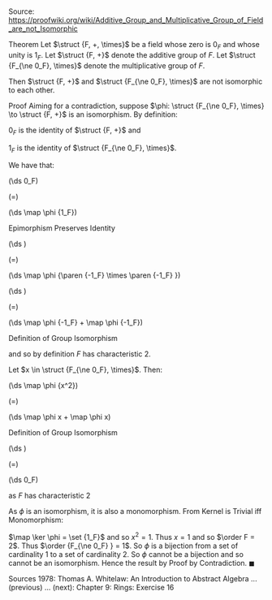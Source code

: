 # 

Source: https://proofwiki.org/wiki/Additive_Group_and_Multiplicative_Group_of_Field_are_not_Isomorphic

Theorem
Let $\struct {F, +, \times}$ be a field whose zero is $0_F$ and whose unity is $1_F$.
Let $\struct {F, +}$ denote the additive group of $F$.
Let $\struct {F_{\ne 0_F}, \times}$ denote the multiplicative group of $F$.

Then $\struct {F, +}$ and $\struct {F_{\ne 0_F}, \times}$ are not isomorphic to each other.


Proof
Aiming for a contradiction, suppose $\phi: \struct {F_{\ne 0_F}, \times} \to \struct {F, +}$ is an isomorphism.
By definition:

$0_F$ is the identity of $\struct {F, +}$
and

$1_F$ is the identity of $\struct {F_{\ne 0_F}, \times}$.

We have that:














\(\ds 0_F\)

\(=\)







\(\ds \map \phi {1_F}\)





Epimorphism Preserves Identity














\(\ds \)

\(=\)







\(\ds \map \phi {\paren {-1_F} \times \paren {-1_F} }\)




















\(\ds \)

\(=\)







\(\ds \map \phi {-1_F} + \map \phi {-1_F}\)





Definition of Group Isomorphism



and so by definition $F$ has characteristic $2$.

Let $x \in \struct {F_{\ne 0_F}, \times}$.
Then:














\(\ds \map \phi {x^2}\)

\(=\)







\(\ds \map \phi x + \map \phi x\)





Definition of Group Isomorphism














\(\ds \)

\(=\)







\(\ds 0_F\)





as $F$ has characteristic $2$




As $\phi$ is an isomorphism, it is also a monomorphism.
From Kernel is Trivial iff Monomorphism:

$\map \ker \phi = \set {1_F}$
and so $x^2 = 1$.
Thus $x = 1$ and so $\order F = 2$.
Thus $\order {F_{\ne 0_F} } = 1$.
So $\phi$ is a bijection from a set of cardinality $1$ to a set of cardinality $2$.
So $\phi$ cannot be a bijection and so cannot be an isomorphism.
Hence the result by Proof by Contradiction.
$\blacksquare$


Sources
1978: Thomas A. Whitelaw: An Introduction to Abstract Algebra ... (previous) ... (next): Chapter $9$: Rings: Exercise $16$




